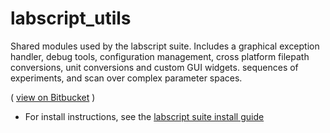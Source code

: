 # labscript_utils

Shared modules used by the labscript suite. Includes a graphical exception handler, debug tools, configuration management, cross platform filepath conversions, unit conversions and custom GUI widgets. sequences of experiments, and scan over complex parameter spaces.

( 
[view on Bitbucket](https://bitbucket.org/labscript_suite/labscript_utils)
)

   * For install instructions, see the [labscript suite install guide](https://bitbucket.org/labscript_suite/install-guide)
   



